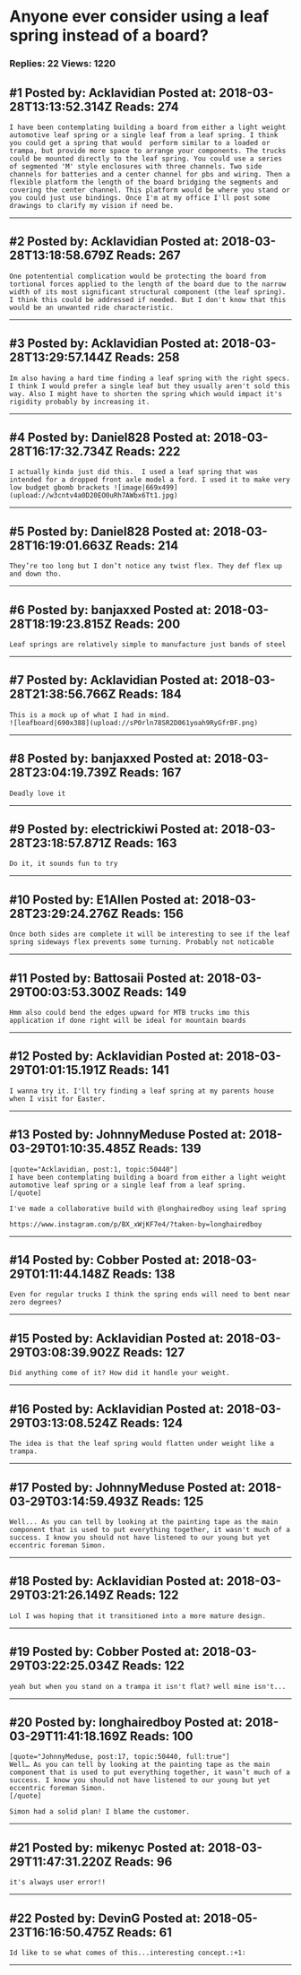 # Anyone ever consider using a leaf spring instead of a board?

### Replies: 22 Views: 1220

## \#1 Posted by: Acklavidian Posted at: 2018-03-28T13:13:52.314Z Reads: 274

```
I have been contemplating building a board from either a light weight automotive leaf spring or a single leaf from a leaf spring. I think you could get a spring that would  perform similar to a loaded or trampa, but provide more space to arrange your components. The trucks could be mounted directly to the leaf spring. You could use a series of segmented 'M' style enclosures with three channels. Two side channels for batteries and a center channel for pbs and wiring. Then a flexible platform the length of the board bridging the segments and covering the center channel. This platform would be where you stand or you could just use bindings. Once I'm at my office I'll post some drawings to clarify my vision if need be.
```

---
## \#2 Posted by: Acklavidian Posted at: 2018-03-28T13:18:58.679Z Reads: 267

```
One potentential complication would be protecting the board from tortional forces applied to the length of the board due to the narrow width of its most significant structural component (the leaf spring). I think this could be addressed if needed. But I don't know that this would be an unwanted ride characteristic.
```

---
## \#3 Posted by: Acklavidian Posted at: 2018-03-28T13:29:57.144Z Reads: 258

```
Im also having a hard time finding a leaf spring with the right specs. I think I would prefer a single leaf but they usually aren't sold this way. Also I might have to shorten the spring which would impact it's rigidity probably by increasing it.
```

---
## \#4 Posted by: Daniel828 Posted at: 2018-03-28T16:17:32.734Z Reads: 222

```
I actually kinda just did this.  I used a leaf spring that was intended for a dropped front axle model a ford. I used it to make very low budget gbomb brackets ![image|669x499](upload://w3cntv4a0D20EO0uRh7AWbx6Tt1.jpg)
```

---
## \#5 Posted by: Daniel828 Posted at: 2018-03-28T16:19:01.663Z Reads: 214

```
They’re too long but I don’t notice any twist flex. They def flex up and down tho.
```

---
## \#6 Posted by: banjaxxed Posted at: 2018-03-28T18:19:23.815Z Reads: 200

```
Leaf springs are relatively simple to manufacture just bands of steel
```

---
## \#7 Posted by: Acklavidian Posted at: 2018-03-28T21:38:56.766Z Reads: 184

```
This is a mock up of what I had in mind.
![leafboard|690x388](upload://sP0rln78SR2D061yoah9RyGfrBF.png)
```

---
## \#8 Posted by: banjaxxed Posted at: 2018-03-28T23:04:19.739Z Reads: 167

```
Deadly love it
```

---
## \#9 Posted by: electrickiwi Posted at: 2018-03-28T23:18:57.871Z Reads: 163

```
Do it, it sounds fun to try
```

---
## \#10 Posted by: E1Allen Posted at: 2018-03-28T23:29:24.276Z Reads: 156

```
Once both sides are complete it will be interesting to see if the leaf spring sideways flex prevents some turning. Probably not noticable
```

---
## \#11 Posted by: Battosaii Posted at: 2018-03-29T00:03:53.300Z Reads: 149

```
Hmm also could bend the edges upward for MTB trucks imo this application if done right will be ideal for mountain boards
```

---
## \#12 Posted by: Acklavidian Posted at: 2018-03-29T01:01:15.191Z Reads: 141

```
I wanna try it. I'll try finding a leaf spring at my parents house when I visit for Easter.
```

---
## \#13 Posted by: JohnnyMeduse Posted at: 2018-03-29T01:10:35.485Z Reads: 139

```
[quote="Acklavidian, post:1, topic:50440"]
I have been contemplating building a board from either a light weight automotive leaf spring or a single leaf from a leaf spring.
[/quote]

I've made a collaborative build with @longhairedboy using leaf spring

https://www.instagram.com/p/BX_xWjKF7e4/?taken-by=longhairedboy
```

---
## \#14 Posted by: Cobber Posted at: 2018-03-29T01:11:44.148Z Reads: 138

```
Even for regular trucks I think the spring ends will need to bent near zero degrees?
```

---
## \#15 Posted by: Acklavidian Posted at: 2018-03-29T03:08:39.902Z Reads: 127

```
Did anything come of it? How did it handle your weight.
```

---
## \#16 Posted by: Acklavidian Posted at: 2018-03-29T03:13:08.524Z Reads: 124

```
The idea is that the leaf spring would flatten under weight like a trampa.
```

---
## \#17 Posted by: JohnnyMeduse Posted at: 2018-03-29T03:14:59.493Z Reads: 125

```
Well... As you can tell by looking at the painting tape as the main component that is used to put everything together, it wasn't much of a success. I know you should not have listened to our young but yet eccentric foreman Simon.
```

---
## \#18 Posted by: Acklavidian Posted at: 2018-03-29T03:21:26.149Z Reads: 122

```
Lol I was hoping that it transitioned into a more mature design.
```

---
## \#19 Posted by: Cobber Posted at: 2018-03-29T03:22:25.034Z Reads: 122

```
yeah but when you stand on a trampa it isn't flat? well mine isn't...
```

---
## \#20 Posted by: longhairedboy Posted at: 2018-03-29T11:41:18.169Z Reads: 100

```
[quote="JohnnyMeduse, post:17, topic:50440, full:true"]
Well… As you can tell by looking at the painting tape as the main component that is used to put everything together, it wasn’t much of a success. I know you should not have listened to our young but yet eccentric foreman Simon.
[/quote]

Simon had a solid plan! I blame the customer.
```

---
## \#21 Posted by: mikenyc Posted at: 2018-03-29T11:47:31.220Z Reads: 96

```
it's always user error!!
```

---
## \#22 Posted by: DevinG Posted at: 2018-05-23T16:16:50.475Z Reads: 61

```
Id like to se what comes of this...interesting concept.:+1:
```

---

